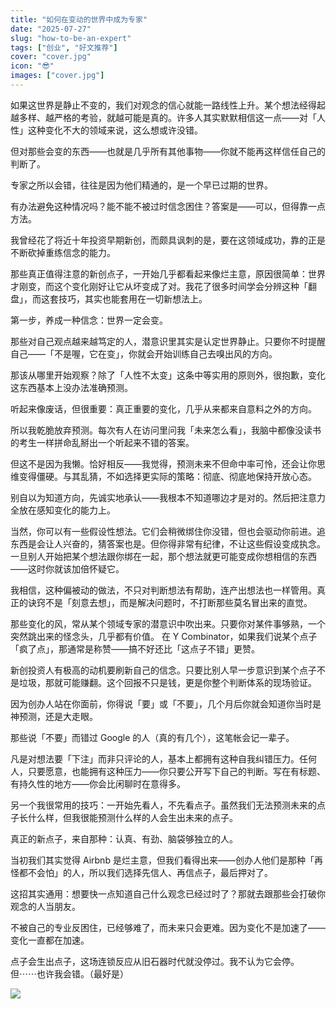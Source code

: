 ```yaml
---
title: "如何在变动的世界中成为专家"
date: "2025-07-27"
slug: "how-to-be-an-expert"
tags: ["创业", "好文推荐"]
cover: "cover.jpg"
icon: "😎"
images: ["cover.jpg"]
---
```

如果这世界是静止不变的，我们对观念的信心就能一路线性上升。某个想法经得起越多样、越严格的考验，就越可能是真的。许多人其实默默相信这一点——对「人性」这种变化不大的领域来说，这么想或许没错。



但对那些会变的东西——也就是几乎所有其他事物——你就不能再这样信任自己的判断了。



专家之所以会错，往往是因为他们精通的，是一个早已过期的世界。



有办法避免这种情况吗？能不能不被过时信念困住？答案是——可以，但得靠一点方法。



我曾经花了将近十年投资早期新创，而颇具讽刺的是，要在这领域成功，靠的正是不断砍掉重练信念的能力。



那些真正值得注意的新创点子，一开始几乎都看起来像烂主意，原因很简单：世界才刚变，而这个变化刚好让它从坏变成了对。我花了很多时间学会分辨这种「翻盘」，而这套技巧，其实也能套用在一切新想法上。



第一步，养成一种信念：世界一定会变。



那些对自己观点越来越笃定的人，潜意识里其实是认定世界静止。只要你不时提醒自己——「不是喔，它在变」，你就会开始训练自己去嗅出风的方向。



那该从哪里开始观察？除了「人性不太变」这条中等实用的原则外，很抱歉，变化这东西基本上没办法准确预测。



听起来像废话，但很重要：真正重要的变化，几乎从来都来自意料之外的方向。



所以我乾脆放弃预测。每次有人在访问里问我「未来怎么看」，我脑中都像没读书的考生一样拼命乱掰出一个听起来不错的答案。



但这不是因为我懒。恰好相反——我觉得，预测未来不但命中率可怜，还会让你思维变得僵硬。与其乱猜，不如选择更实际的策略：彻底、彻底地保持开放心态。



别自以为知道方向，先诚实地承认——我根本不知道哪边才是对的。然后把注意力全放在感知变化的能力上。



当然，你可以有一些假设性想法。它们会稍微绑住你没错，但也会驱动你前进。追东西是会让人兴奋的，猜答案也是。但你得非常有纪律，不让这些假设变成执念。
一旦别人开始把某个想法跟你绑在一起，那个想法就更可能变成你想相信的东西——这时你就该加倍怀疑它。



我相信，这种偏被动的做法，不只对判断想法有帮助，连产出想法也一样管用。真正的诀窍不是「刻意去想」，而是解决问题时，不打断那些莫名冒出来的直觉。



那些变化的风，常从某个领域专家的潜意识中吹出来。只要你对某件事够熟，一个突然跳出来的怪念头，几乎都有价值。
在 Y Combinator，如果我们说某个点子「疯了点」，那通常是称赞——搞不好还比「这点子不错」更赞。



新创投资人有极高的动机要刷新自己的信念。只要比别人早一步意识到某个点子不是垃圾，那就可能赚翻。这个回报不只是钱，更是你整个判断体系的现场验证。



因为创办人站在你面前，你得说「要」或「不要」，几个月后你就会知道你当时是神预测，还是大走眼。



那些说「不要」而错过 Google 的人（真的有几个），这笔帐会记一辈子。



凡是对想法要「下注」而非只评论的人，基本上都拥有这种自我纠错压力。任何人，只要愿意，也能拥有这种压力——你只要公开写下自己的判断。写在有标题、有持久性的地方——你会比闲聊时在意得多。



另一个我很常用的技巧：一开始先看人，不先看点子。虽然我们无法预测未来的点子长什么样，但我很能预测什么样的人会生出未来的点子。



真正的新点子，来自那种：认真、有劲、脑袋够独立的人。



当初我们其实觉得 Airbnb 是烂主意，但我们看得出来——创办人他们是那种「再怪都不会怕」的人，所以我们选择先信人、再信点子，最后押对了。



这招其实通用：想要快一点知道自己什么观念已经过时了？那就去跟那些会打破你观念的人当朋友。



不被自己的专业反困住，已经够难了，而未来只会更难。因为变化不是加速了——变化一直都在加速。



点子会生出点子，这场连锁反应从旧石器时代就没停过。我不认为它会停。
但⋯⋯也许我会错。（最好是）




![](https://prod-files-secure.s3.us-west-2.amazonaws.com/112d0858-5090-4d34-a606-b75eb8d65fd2/46476355-9cf3-4e99-9b7a-3531bc426380/1000202064.png?X-Amz-Algorithm=AWS4-HMAC-SHA256&X-Amz-Content-Sha256=UNSIGNED-PAYLOAD&X-Amz-Credential=ASIAZI2LB466UOYRABCJ%2F20251019%2Fus-west-2%2Fs3%2Faws4_request&X-Amz-Date=20251019T192531Z&X-Amz-Expires=3600&X-Amz-Security-Token=IQoJb3JpZ2luX2VjEDMaCXVzLXdlc3QtMiJGMEQCIAq8PgWQY%2Bg3e%2FlX60XGRkNy96xS4AFTx2R3xNlob8LLAiBg5bu0dthxAzmiHIZWos1K8yu4Mg035T6jVKtST8F97CqIBAjb%2F%2F%2F%2F%2F%2F%2F%2F%2F%2F8BEAAaDDYzNzQyMzE4MzgwNSIMhvQU%2BmDWLuoF4LxTKtwD1zop6oRH6KY57jvhBglu%2FoqemydoYcWZ%2FFKBBp8bwCe05n99HpaOzR%2FegjV6Wqf1EbsJIiD0YvylK2U1ThhL8%2Fd4Ozc%2F5%2FC9u8FTKIjvvgG2hV3%2Bc%2B7r0rwSqim4klRt1WKtBKpae14IJ93Bb4csdm9ecLkjYwLlEKvXClSK3c7p4i5E6xyaWLeFWQTXpSgnBAy7L07yL3gQuYL1ggyzNUStdPK6O%2BcmYzWU489udJtIdQrYHt%2FgJGDGxd9udnBQ53TDIHqDMvhLEGnIeU5Y0dmRY5%2F97pug51sG%2Bpb5QyprnN0UNSL95CkIeemxqb0gSggd1B5eN1NuYmg0p4zZ8UqJi4B8aBdM%2Bkcyg%2B9HKvB9OkAv3BI1tI9RmYdLdwAbzra5y3X7nVBaXEbBT%2BSQbFPTPVhf%2FizVaSTQTK6wSNReOsPfoHCRmSFbWv%2BrFr6RgzNCvf3Of2lsxgYTkISM5Nmmri5nMUzlVTR8mWfSwYv7b8etub44dMBwCt9T5%2F%2BcwjRGR31cUd7p23Gah4%2B1Sj0no3Z61DtJtg4QsRon6h41RRwQTiwOdNt1m1flOeVZdpZsGa6H5fynvji5gjf8sA1caY0FKuy%2F4c7Zy1sNhzwN8M7DFUAvANANhAQwrtfUxwY6pgGpy4gpqYdh8LvBHheUG9XmBbnG1%2FqwVs8zBh7nn4yJFzmcdK3961vV%2FAIxtXBtoIZQilm%2BBGatF4yYIq3EasQ6W0LWHBPjHlmUSnJ8kaGgUIi%2BXVyHtnXNk9gxJxxLC%2FANZiMm9tDtrYPeDlG8TwHtHxVAt%2FUr7SbfbVa8blZxlPZtWf4QQZrOepCqk9QaMbgKjaIEdCJzuF5dygYoJTkMptYSPpE0&X-Amz-Signature=5033cfb48f24b0a0d24b851cbaba6d01e045d24de7cda2084778848f771352db&X-Amz-SignedHeaders=host&x-amz-checksum-mode=ENABLED&x-id=GetObject)

